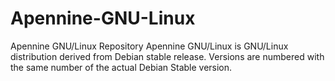# Apennine-GNU-Linux
Apennine GNU/Linux Repository
Apennine GNU/Linux is GNU/Linux distribution derived from Debian stable release. 
Versions are numbered with the same number of the actual Debian Stable version.
